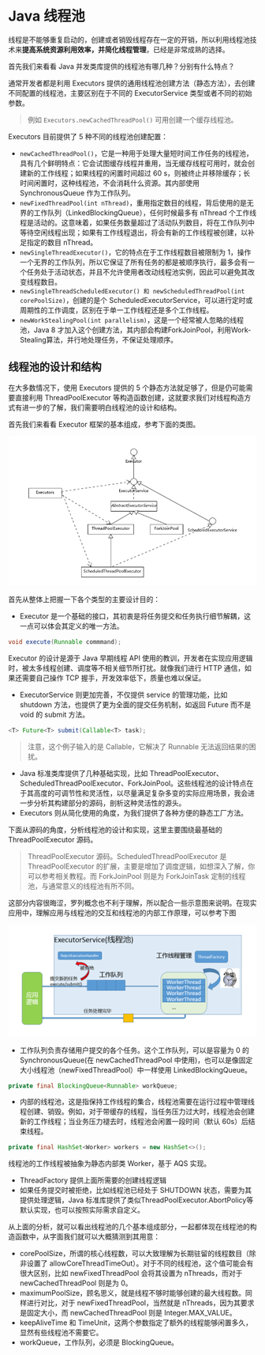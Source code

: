 # Java 线程池
线程是不能够重复启动的，创建或者销毁线程存在一定的开销，所以利用线程池技术来**提高系统资源利用效率，并简化线程管理**，已经是非常成熟的选择。

首先我们来看看 Java 并发类库提供的线程池有哪几种？分别有什么特点？

通常开发者都是利用 Executors 提供的通用线程池创建方法（静态方法），去创建不同配置的线程池，主要区别在于不同的 ExecutorService 类型或者不同的初始参数。
> 例如 `Executors.newCachedThreadPool()` 可用创建一个缓存线程池。

Executors 目前提供了 5 种不同的线程池创建配置：
* `newCachedThreadPool()`，它是一种用于处理大量短时间工作任务的线程池，具有几个鲜明特点：它会试图缓存线程并重用，当无缓存线程可用时，就会创建新的工作线程；如果线程的闲置时间超过 60 s，则被终止并移除缓存；长时间闲置时，这种线程池，不会消耗什么资源。其内部使用 SynchronousQueue 作为工作队列。
* `newFixedThreadPool(int nThread)`，重用指定数目的线程，背后使用的是无界的工作队列（LinkedBlockingQueue），任何时候最多有 nThread 个工作线程是活动的。这意味着，如果任务数量超过了活动队列数目，将在工作队列中等待空闲线程出现；如果有工作线程退出，将会有新的工作线程被创建，以补足指定的数目 nThread。
* `newSingleThreadExecutor()`，它的特点在于工作线程数目被限制为 1，操作一个无界的工作队列，所以它保证了所有任务的都是被顺序执行，最多会有一个任务处于活动状态，并且不允许使用者改动线程池实例，因此可以避免其改变线程数目。
* `newSingleThreadScheduledExecutor() 和 newScheduledThreadPool(int corePoolSize)`，创建的是个 ScheduledExecutorService，可以进行定时或周期性的工作调度，区别在于单一工作线程还是多个工作线程。
* `newWorkStealingPool(int parallelism)`，这是一个经常被人忽略的线程池，Java 8 才加入这个创建方法，其内部会构建ForkJoinPool，利用Work-Stealing算法，并行地处理任务，不保证处理顺序。

## 线程池的设计和结构
在大多数情况下，使用 Executors 提供的 5 个静态方法就足够了，但是仍可能需要直接利用 ThreadPoolExecutor 等构造函数创建，这就要求我们对线程构造方式有进一步的了解，我们需要明白线程池的设计和结构。

首先我们来看看 Executor 框架的基本组成，参考下面的类图。

![executor](./Executor.png)

首先从整体上把握一下各个类型的主要设计目的：
* Executor 是一个基础的接口，其初衷是将任务提交和任务执行细节解耦，这一点可以体会其定义的唯一方法。
```java
void execute(Runnable commmand);
```
Executor 的设计是源于 Java 早期线程 API 使用的教训，开发者在实现应用逻辑时，被太多线程创建、调度等不相关细节所打扰。就像我们进行 HTTP 通信，如果还需要自己操作 TCP 握手，开发效率低下，质量也难以保证。
* ExecutorService 则更加完善，不仅提供 service 的管理功能，比如 shutdown 方法，也提供了更为全面的提交任务机制，如返回 Future 而不是 void 的 submit 方法。
```java
<T> Future<T> submit(Callable<T> task);
```
> 注意，这个例子输入的是 Callable，它解决了 Runnable 无法返回结果的困扰。
* Java 标准类库提供了几种基础实现，比如 ThreadPoolExecutor、ScheduledThreadPoolExecutor、ForkJoinPool。这些线程池的设计特点在于其高度的可调节性和灵活性，以尽量满足复杂多变的实际应用场景，我会进一步分析其构建部分的源码，剖析这种灵活性的源头。
* Executors 则从简化使用的角度，为我们提供了各种方便的静态工厂方法。

下面从源码的角度，分析线程池的设计和实现，这里主要围绕最基础的 ThreadPoolExecutor 源码。
> ThreadPoolExecutor 源码。ScheduledThreadPoolExecutor 是 ThreadPoolExecutor 的扩展，主要是增加了调度逻辑，如想深入了解，你可以参考相关教程。而 ForkJoinPool 则是为 ForkJoinTask 定制的线程池，与通常意义的线程池有所不同。

这部分内容很晦涩，罗列概念也不利于理解，所以配合一些示意图来说明。在现实应用中，理解应用与线程池的交互和线程池的内部工作原理，可以参考下图

![executor-service](./ExecutorService.png)

* 工作队列负责存储用户提交的各个任务。这个工作队列，可以是容量为 0 的 SynchronousQueue(在 newCachedThreadPool 中使用)，也可以是像固定大小线程池（newFixedThreadPool）中一样使用 LinkedBlockingQueue。
```java
private final BlockingQueue<Runnable> workQueue;
```
* 内部的线程池，这是指保持工作线程的集合，线程池需要在运行过程中管理线程创建、销毁。例如，对于带缓存的线程，当任务压力过大时，线程池会创建新的工作线程；当业务压力褪去时，线程池会闲置一段时间（默认 60s）后结束线程。
```java
private final HashSet<Worker> workers = new HashSet<>();
```

线程池的工作线程被抽象为静态内部类 Worker，基于 AQS 实现。
* ThreadFactory 提供上面所需要的创建线程逻辑
* 如果任务提交时被拒绝，比如线程池已经处于 SHUTDOWN 状态，需要为其提供处理逻辑，Java 标准库提供了类似ThreadPoolExecutor.AbortPolicy等默认实现，也可以按照实际需求自定义。

从上面的分析，就可以看出线程池的几个基本组成部分，一起都体现在线程池的构造函数中，从字面我们就可以大概猜测到其用意：
* corePoolSize，所谓的核心线程数，可以大致理解为长期驻留的线程数目（除非设置了 allowCoreThreadTimeOut）。对于不同的线程池，这个值可能会有很大区别，比如 newFixedThreadPool 会将其设置为 nThreads，而对于 newCachedThreadPool 则是为 0。
* maximumPoolSize，顾名思义，就是线程不够时能够创建的最大线程数。同样进行对比，对于 newFixedThreadPool，当然就是 nThreads，因为其要求是固定大小，而 newCachedThreadPool 则是 Integer.MAX_VALUE。
* keepAliveTime 和 TimeUnit，这两个参数指定了额外的线程能够闲置多久，显然有些线程池不需要它。
* workQueue，工作队列，必须是 BlockingQueue。
